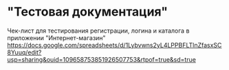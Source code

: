 # "Тестовая документация"
Чек-лист для тестирования регистрации, логина и каталога в приложении "Интернет-магазин"
https://docs.google.com/spreadsheets/d/1Lybvwns2yL4LPPBFLTlnZfasxSC8Yuuq/edit?usp=sharing&ouid=109658753851926507753&rtpof=true&sd=true
